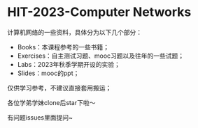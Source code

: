 # HIT-2023-Computer Networks

计算机网络的一些资料，具体分为以下几个部分：

- Books：本课程参考的一些书籍；
- Exercises：自主测试习题、mooc习题以及往年的一些试题；
- Labs：2023年秋季学期开设的实验；
- Slides：mooc的ppt；

仅供学习参考，不建议直接套用搬运；

各位学弟学妹clone后star下啦～

有问题issues里面提问~

